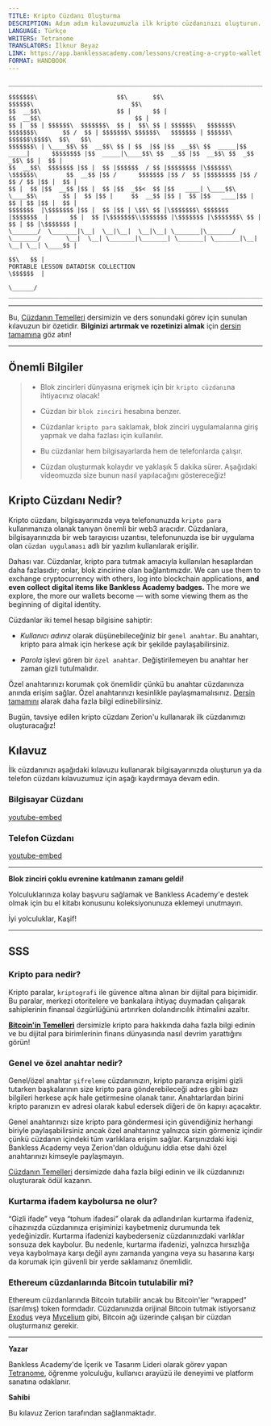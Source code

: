```yaml
---
TITLE: Kripto Cüzdanı Oluşturma
DESCRIPTION: Adım adım kılavuzumuzla ilk kripto cüzdanınızı oluşturun.
LANGUAGE: Türkçe
WRITERS: Tetranome
TRANSLATORS: İlknur Beyaz
LINK: https://app.banklessacademy.com/lessons/creating-a-crypto-wallet
FORMAT: HANDBOOK
---
```


```
__________________________________________________________________________________________________________________________________________________________

$$$$$$$\                      $$\       $$\                                      $$$$$$\                           $$\                                   
$$  __$$\                     $$ |      $$ |                                    $$  __$$\                          $$ |                                  
$$ |  $$ | $$$$$$\  $$$$$$$\  $$ |  $$\ $$ | $$$$$$\   $$$$$$$\  $$$$$$$\       $$ /  $$ | $$$$$$$\ $$$$$$\   $$$$$$$ | $$$$$$\  $$$$$$\$$$$\  $$\   $$\ 
$$$$$$$\ | \____$$\ $$  __$$\ $$ | $$  |$$ |$$  __$$\ $$  _____|$$  _____|      $$$$$$$$ |$$  _____|\____$$\ $$  __$$ |$$  __$$\ $$  _$$  _$$\ $$ |  $$ |
$$  __$$\  $$$$$$$ |$$ |  $$ |$$$$$$  / $$ |$$$$$$$$ |\$$$$$$\  \$$$$$$\        $$  __$$ |$$ /      $$$$$$$ |$$ /  $$ |$$$$$$$$ |$$ / $$ / $$ |$$ |  $$ |
$$ |  $$ |$$  __$$ |$$ |  $$ |$$  _$$<  $$ |$$   ____| \____$$\  \____$$\       $$ |  $$ |$$ |     $$  __$$ |$$ |  $$ |$$   ____|$$ | $$ | $$ |$$ |  $$ |
$$$$$$$  |\$$$$$$$ |$$ |  $$ |$$ | \$$\ $$ |\$$$$$$$\ $$$$$$$  |$$$$$$$  |      $$ |  $$ |\$$$$$$$\\$$$$$$$ |\$$$$$$$ |\$$$$$$$\ $$ | $$ | $$ |\$$$$$$$ |
\_______/  \_______|\__|  \__|\__|  \__|\__| \_______|\_______/ \_______/       \__|  \__| \_______|\_______| \_______| \_______|\__| \__| \__| \____$$ |
                                                                                                                                               $$\   $$ |
PORTABLE LESSON DATADISK COLLECTION                                                                                                            \$$$$$$  |
                                                                                                                                                \______/
__________________________________________________________________________________________________________________________________________________________
```

---

Bu, [Cüzdanın Temelleri](https://app.banklessacademy.com/lessons/wallet-basics) dersimizin ve ders sonundaki görev için sunulan kılavuzun bir özetidir. **Bilginizi artırmak ve rozetinizi almak** için [dersin tamamına](https://app.banklessacademy.com/lessons/wallet-basics) göz atın!

---

## Önemli Bilgiler

> - Blok zincirleri dünyasına erişmek için bir `kripto cüzdanı`na ihtiyacınız olacak!
>
> - Cüzdan bir `blok zinciri` hesabına benzer.
>
> - Cüzdanlar `kripto para` saklamak, blok zinciri uygulamalarına giriş yapmak ve daha fazlası için kullanılır.
>
> - Bu cüzdanlar hem bilgisayarlarda hem de telefonlarda çalışır.
>
> - Cüzdan oluşturmak kolaydır ve yaklaşık 5 dakika sürer. Aşağıdaki videomuzda size bunun nasıl yapılacağını göstereceğiz!

## Kripto Cüzdanı Nedir?

Kripto cüzdanı, bilgisayarınızda veya telefonunuzda `kripto para` kullanmanıza olanak tanıyan önemli bir web3 aracıdır. Cüzdanlara, bilgisayarınızda bir web tarayıcısı uzantısı, telefonunuzda ise bir uygulama olan `cüzdan uygulaması` adlı bir yazılım kullanılarak erişilir.

Dahası var. Cüzdanlar, kripto para tutmak amacıyla kullanılan hesaplardan daha fazlasıdır; onlar, blok zincirine olan bağlantımızdır. We can use them to exchange cryptocurrency with others, log into blockchain applications, **and even collect digital items like Bankless Academy badges.** The more we explore, the more our wallets become — with some viewing them as the beginning of digital identity.

Cüzdanlar iki temel hesap bilgisine sahiptir:

- _Kullanıcı adınız_ olarak düşünebileceğiniz bir `genel anahtar`. Bu anahtarı, kripto para almak için herkese açık bir şekilde paylaşabilirsiniz.

- _Parola_ işlevi gören bir `özel anahtar`. Değiştirilemeyen bu anahtar her zaman gizli tutulmalıdır.

Özel anahtarınızı korumak çok önemlidir çünkü bu anahtar cüzdanınıza anında erişim sağlar. Özel anahtarınızı kesinlikle paylaşmamalısınız. [Dersin tamamını](https://app.banklessacademy.com/lessons/wallet-basics) alarak daha fazla bilgi edinebilirsiniz.

Bugün, tavsiye edilen kripto cüzdanı Zerion'u kullanarak ilk cüzdanımızı oluşturacağız!

## Kılavuz

İlk cüzdanınızı aşağıdaki kılavuzu kullanarak bilgisayarınızda oluşturun ya da telefon cüzdanı kılavuzumuz için aşağı kaydırmaya devam edin.

### Bilgisayar Cüzdanı

[youtube-embed](https://www.youtube-nocookie.com/embed/czL_qQ39AH0)

### Telefon Cüzdanı

[youtube-embed](https://www.youtube-nocookie.com/embed/SFbo9QsO2t4)

---

**Blok zinciri çoklu evrenine katılmanın zamanı geldi!**

Yolculuklarınıza kolay başvuru sağlamak ve Bankless Academy'e destek olmak için bu el kitabı konusunu koleksiyonunuza eklemeyi unutmayın.

İyi yolculuklar, Kaşif!

---

## SSS

### Kripto para nedir?

Kripto paralar, `kriptografi` ile güvence altına alınan bir dijital para biçimidir. Bu paralar, merkezi otoritelere ve bankalara ihtiyaç duymadan  çalışarak sahiplerinin finansal özgürlüğünü artırırken dolandırıcılık ihtimalini azaltır.

**[Bitcoin'in Temelleri](https://app.banklessacademy.com/lessons/bitcoin-basics)** dersimizle kripto para hakkında daha fazla bilgi edinin ve bu dijital para birimlerinin finans dünyasında nasıl devrim yarattığını görün!

### Genel ve özel anahtar nedir?

Genel/özel anahtar `şifreleme` cüzdanınızın, kripto paranıza erişimi gizli tutarken başkalarının size kripto para gönderebileceği adres gibi bazı bilgileri herkese açık hale getirmesine olanak tanır. Anahtarlardan birini kripto paranızın ev adresi olarak kabul edersek diğeri de ön kapıyı açacaktır.

Genel anahtarınızı size kripto para göndermesi için güvendiğiniz herhangi biriyle paylaşabilirsiniz ancak özel anahtarınız yalnızca sizin görmeniz içindir çünkü cüzdanın içindeki tüm varlıklara erişim sağlar. Karşınızdaki kişi Bankless Academy veya Zerion'dan olduğunu iddia etse dahi özel anahtarınızı kimseyle paylaşmayın.

[Cüzdanın Temelleri](https://app.banklessacademy.com/lessons/wallet-basics) dersimizde daha fazla bilgi edinin ve ilk cüzdanınızı oluşturarak ödül kazanın.

### Kurtarma ifadem kaybolursa ne olur?

“Gizli ifade” veya “tohum ifadesi” olarak da adlandırılan kurtarma ifadeniz, cihazınızda cüzdanınıza erişiminizi kaybetmeniz durumunda tek yedeğinizdir. Kurtarma ifadenizi kaybederseniz cüzdanınızdaki varlıklar sonsuza dek kaybolur. Bu nedenle, kurtarma ifadenizi, yalnızca hırsızlığa veya kaybolmaya karşı değil aynı zamanda yangına veya su hasarına karşı da korumak için güvenli bir yerde saklamanız önemlidir.

### Ethereum cüzdanlarında Bitcoin tutulabilir mi?

Ethereum cüzdanlarında Bitcoin tutabilir ancak bu Bitcoin'ler “wrapped” (sarılmış) token formdadır. Cüzdanınızda orijinal Bitcoin tutmak istiyorsanız [Exodus](https://www.exodus.com/) veya [Mycelium](https://wallet.mycelium.com/) gibi, Bitcoin ağı üzerinde çalışan bir cüzdan oluşturmanız gerekir.

---

**Yazar**

Bankless Academy'de İçerik ve Tasarım Lideri olarak görev yapan [Tetranome](https://twitter.com/Tetranome), öğrenme yolculuğu, kullanıcı arayüzü ile deneyimi ve platform sanatına odaklanır.

**Sahibi**

Bu kılavuz Zerion tarafından sağlanmaktadır.
